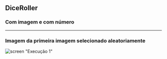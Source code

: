 ## DiceRoller
### Com imagem e com número  
------
### Imagem da primeira imagem selecionado aleatoriamente

![screen](DiceRoller/main/DiceRoller.jpg) "Execução 1"
